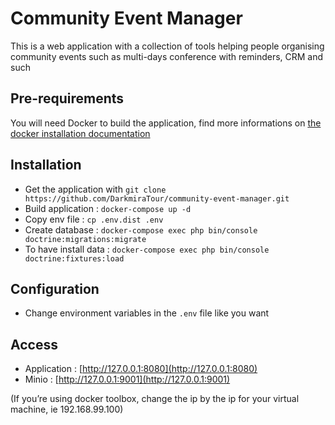 # Community Event Manager

This is a web application with a collection of tools helping people organising community events such as multi-days
conference with reminders, CRM and such

## Pre-requirements

You will need Docker to build the application, find more informations on [the docker installation documentation](https://docs.docker.com/install/)

## Installation

- Get the application with `git clone https://github.com/DarkmiraTour/community-event-manager.git`
- Build application : `docker-compose up -d`
- Copy env file : `cp .env.dist .env`
- Create database : `docker-compose exec php bin/console doctrine:migrations:migrate`
- To have install data : `docker-compose exec php bin/console doctrine:fixtures:load`

## Configuration

- Change environment variables in the `.env` file like you want

## Access

* Application : [http://127.0.0.1:8080](http://127.0.0.1:8080)
* Minio : [http://127.0.0.1:9001](http://127.0.0.1:9001)

(If you’re using docker toolbox, change the ip by the ip for your virtual machine, ie 192.168.99.100)
